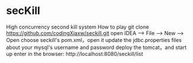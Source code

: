# secKill
High concurrency second kill system
How to play
git clone https://github.com/codingXiaxw/seckill.git
open IDEA --> File --> New --> Open
choose seckill's pom.xml，open it
update the jdbc.properties files about your mysql's username and password
deploy the tomcat，and start up
enter in the browser: http://localhost:8080/seckill/list

